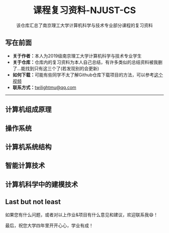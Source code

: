 <h1 align="center">课程复习资料-NJUST-CS</h1>

<div align="center">

该仓库汇总了南京理工大学计算机科学与技术专业部分课程的复习资料

</div>


## 写在前面 ##
- <b>关于作者：</b>本人为2019级南京理工大学计算机科学与技术专业学生
- <b>关于仓库：</b>仓库内的复习资料为本人自己总结，有许多类似的总结资料被我删了...能找到只有这三个了(若发现别的会更新)
- <b>如何下载：</b>可能有些同学不太了解Github仓库下载项目的方法，可以参考[这个视频](https://www.bilibili.com/video/BV1rL411K7Mx)
- <b>联系方式：</b>[twilightmu@qq.com](mailto:twilightmu@qq.com)



---
## 计算机组成原理 ##


## 操作系统 ##


## 计算机系统结构 ##


## 智能计算技术 ##


## 计算机科学中的建模技术 ##






## Last but not least ##
<p>如果您有什么问题，或者对以上作业&项目有什么意见和建议，欢迎联系我😄！</p>
<p>最后，祝您大学四年里开开心心，学业有成！</p>
